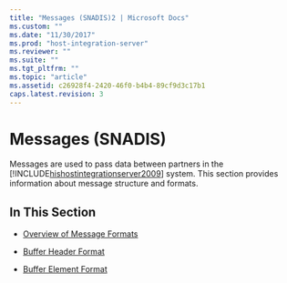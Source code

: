 ```yaml
---
title: "Messages (SNADIS)2 | Microsoft Docs"
ms.custom: ""
ms.date: "11/30/2017"
ms.prod: "host-integration-server"
ms.reviewer: ""
ms.suite: ""
ms.tgt_pltfrm: ""
ms.topic: "article"
ms.assetid: c26928f4-2420-46f0-b4b4-89cf9d3c17b1
caps.latest.revision: 3
---
```

# Messages (SNADIS)
Messages are used to pass data between partners in the [!INCLUDE[hishostintegrationserver2009](../includes/hishostintegrationserver2009-md.md)] system. This section provides information about message structure and formats.  
  
## In This Section  
  
-   [Overview of Message Formats](../core/overview-of-message-formats-snadis-2.md)  
  
-   [Buffer Header Format](../core/buffer-header-format-snadis-1.md)  
  
-   [Buffer Element Format](../core/buffer-element-format-snadis-1.md)